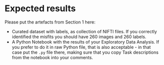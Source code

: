 # Expected results

Please put the artefacts from Section 1 here:  
  
* Curated dataset with labels, as collection of NIFTI files. If you correctly identified the misfits you should have 260 images and 260 labels.
* A Python Notebook with the results of your Exploratory Data Analysis. If you prefer to do it in raw Python file, that is also acceptable - in that case put the `.py` file there, making sure that you copy Task descriptions from the notebook into your comments.
